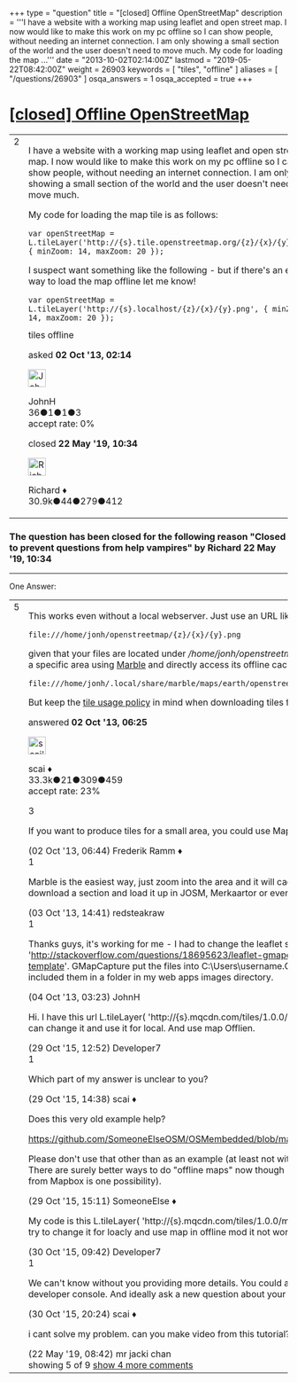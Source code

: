 +++
type = "question"
title = "[closed] Offline OpenStreetMap"
description = '''I have a website with a working map using leaflet and open street map. I now would like to make this work on my pc offline so I can show people, without needing an internet connection. I am only showing a small section of the world and the user doesn&#x27;t need to move much. My code for loading the map ...'''
date = "2013-10-02T02:14:00Z"
lastmod = "2019-05-22T08:42:00Z"
weight = 26903
keywords = [ "tiles", "offline" ]
aliases = [ "/questions/26903" ]
osqa_answers = 1
osqa_accepted = true
+++

<div class="headNormal">

# [\[closed\] Offline OpenStreetMap](/questions/26903/offline-openstreetmap)

</div>

<div id="main-body">

<div id="askform">

<table id="question-table" style="width:100%;">
<colgroup>
<col style="width: 50%" />
<col style="width: 50%" />
</colgroup>
<tbody>
<tr>
<td style="width: 30px; vertical-align: top"><div class="vote-buttons">
<span id="post-26903-upvote" class="ajax-command post-vote up" rel="nofollow" title="I like this post (click again to cancel)"> </span>
<div id="post-26903-score" class="post-score" title="current number of votes">
2
</div>
<span id="post-26903-downvote" class="ajax-command post-vote down" rel="nofollow" title="I dont like this post (click again to cancel)"> </span> <span id="favorite-mark" class="ajax-command favorite-mark" rel="nofollow" title="mark/unmark this question as favorite (click again to cancel)"> </span>
<div id="favorite-count" class="favorite-count">
&#10;</div>
</div></td>
<td><div id="item-right">
<div class="question-body">
<p>I have a website with a working map using leaflet and open street map. I now would like to make this work on my pc offline so I can show people, without needing an internet connection. I am only showing a small section of the world and the user doesn't need to move much.</p>
<p>My code for loading the map tile is as follows:</p>
<pre><code>var openStreetMap = L.tileLayer(&#39;http://{s}.tile.openstreetmap.org/{z}/{x}/{y}.png&#39;, { minZoom: 14, maxZoom: 20 });</code></pre>
<p>I suspect want something like the following - but if there's an easier way to load the map offline let me know!</p>
<pre><code>var openStreetMap = L.tileLayer(&#39;http://{s}.localhost/{z}/{x}/{y}.png&#39;, { minZoom: 14, maxZoom: 20 });</code></pre>
</div>
<div id="question-tags" class="tags-container tags">
<span class="post-tag tag-link-tiles" rel="tag" title="see questions tagged &#39;tiles&#39;">tiles</span> <span class="post-tag tag-link-offline" rel="tag" title="see questions tagged &#39;offline&#39;">offline</span>
</div>
<div id="question-controls" class="post-controls">
&#10;</div>
<div class="post-update-info-container">
<div class="post-update-info post-update-info-user">
<p>asked <strong>02 Oct '13, 02:14</strong></p>
<img src="https://secure.gravatar.com/avatar/2e66d685a80927db323128f38e4e955b?s=32&amp;d=identicon&amp;r=g" class="gravatar" width="32" height="32" alt="JohnH&#39;s gravatar image" />
<p><span>JohnH</span><br />
<span class="score" title="36 reputation points">36</span><span title="1 badges"><span class="badge1">●</span><span class="badgecount">1</span></span><span title="1 badges"><span class="silver">●</span><span class="badgecount">1</span></span><span title="3 badges"><span class="bronze">●</span><span class="badgecount">3</span></span><br />
<span class="accept_rate" title="Rate of the user&#39;s accepted answers">accept rate:</span> <span title="JohnH has no accepted answers">0%</span></p>
</div>
<div class="post-update-info post-update-info-edited">
<p><span> closed <strong>22 May '19, 10:34</strong> </span></p>
<img src="https://secure.gravatar.com/avatar/08324717c25d6067fa4ff23ef37d455f?s=32&amp;d=identicon&amp;r=g" class="gravatar" width="32" height="32" alt="Richard&#39;s gravatar image" />
<p><span>Richard ♦</span><br />
<span class="score" title="30902 reputation points"><span>30.9k</span></span><span title="44 badges"><span class="badge1">●</span><span class="badgecount">44</span></span><span title="279 badges"><span class="silver">●</span><span class="badgecount">279</span></span><span title="412 badges"><span class="bronze">●</span><span class="badgecount">412</span></span></p>
</div>
</div>
<div id="comments-container-26903" class="comments-container">
&#10;</div>
<div id="comment-tools-26903" class="comment-tools">
&#10;</div>
<div class="clear">
&#10;</div>
<div id="comment-26903-form-container" class="comment-form-container">
&#10;</div>
<div class="clear">
&#10;</div>
</div></td>
</tr>
</tbody>
</table>

<div class="question-status" style="margin-bottom:15px">

### The question has been closed for the following reason "Closed to prevent questions from help vampires" by Richard 22 May '19, 10:34

</div>

------------------------------------------------------------------------

<div class="tabBar">

<span id="sort-top"></span>

<div class="headQuestions">

One Answer:

</div>

</div>

<span id="26904"></span>

<div id="answer-container-26904" class="answer accepted-answer">

<table style="width:100%;">
<colgroup>
<col style="width: 50%" />
<col style="width: 50%" />
</colgroup>
<tbody>
<tr>
<td style="width: 30px; vertical-align: top"><div class="vote-buttons">
<span id="post-26904-upvote" class="ajax-command post-vote up" rel="nofollow" title="I like this post (click again to cancel)"> </span>
<div id="post-26904-score" class="post-score" title="current number of votes">
5
</div>
<span id="post-26904-downvote" class="ajax-command post-vote down" rel="nofollow" title="I dont like this post (click again to cancel)"> </span> <span class="accept-answer on" rel="nofollow" title="JohnH has selected this answer as the correct answer"> </span>
</div></td>
<td><div class="item-right">
<div class="answer-body">
<p>This works even without a local webserver. Just use an URL like</p>
<pre><code>file:///home/jonh/openstreetmap/{z}/{x}/{y}.png</code></pre>
<p>given that your files are located under <em>/home/jonh/openstreetmap/</em>. You can also download a specific area using <a href="http://wiki.openstreetmap.org/wiki/KDE_Marble">Marble</a> and directly access its offline cache, e.g. with the URL</p>
<pre><code>file:///home/jonh/.local/share/marble/maps/earth/openstreetmap/{z}/{x}/{y}.png</code></pre>
<p>But keep the <a href="http://wiki.openstreetmap.org/wiki/Tile_usage_policy">tile usage policy</a> in mind when downloading tiles for an area.</p>
</div>
<div class="answer-controls post-controls">
&#10;</div>
<div class="post-update-info-container">
<div class="post-update-info post-update-info-user">
<p>answered <strong>02 Oct '13, 06:25</strong></p>
<img src="https://secure.gravatar.com/avatar/52d3234f3be58156770e8a91d575bfbd?s=32&amp;d=identicon&amp;r=g" class="gravatar" width="32" height="32" alt="scai&#39;s gravatar image" />
<p><span>scai ♦</span><br />
<span class="score" title="33317 reputation points"><span>33.3k</span></span><span title="21 badges"><span class="badge1">●</span><span class="badgecount">21</span></span><span title="309 badges"><span class="silver">●</span><span class="badgecount">309</span></span><span title="459 badges"><span class="bronze">●</span><span class="badgecount">459</span></span><br />
<span class="accept_rate" title="Rate of the user&#39;s accepted answers">accept rate:</span> <span title="scai has 168 accepted answers">23%</span></p>
</div>
</div>
<div id="comments-container-26904" class="comments-container">
<span id="26905"></span>
<div id="comment-26905" class="comment">
<div id="post-26905-score" class="comment-score">
3
</div>
<div class="comment-text">
<p>If you want to produce tiles for a small area, you could use Maperitive for that.</p>
</div>
<div id="comment-26905-info" class="comment-info">
<span class="comment-age">(02 Oct '13, 06:44)</span> <span class="comment-user userinfo">Frederik Ramm ♦</span>
</div>
</div>
<span id="26925"></span>
<div id="comment-26925" class="comment">
<div id="post-26925-score" class="comment-score">
1
</div>
<div class="comment-text">
<p>Marble is the easiest way, just zoom into the area and it will cache the tiles, One could also download a section and load it up in JOSM, Merkaartor or even load the .osm file in Marble.</p>
</div>
<div id="comment-26925-info" class="comment-info">
<span class="comment-age">(03 Oct '13, 14:41)</span> <span class="comment-user userinfo">redsteakraw</span>
</div>
</div>
<span id="26943"></span>
<div id="comment-26943" class="comment">
<div id="post-26943-score" class="comment-score">
1
</div>
<div class="comment-text">
<p>Thanks guys, it's working for me - I had to change the leaflet script as per here also '<a href="http://stackoverflow.com/questions/18695623/leaflet-gmapcatcher-change-zxy-template">http://stackoverflow.com/questions/18695623/leaflet-gmapcatcher-change-zxy-template</a>'. GMapCapture put the files into C:\Users\username.GMapCatcher\tiles and I included them in a folder in my web apps images directory.</p>
</div>
<div id="comment-26943-info" class="comment-info">
<span class="comment-age">(04 Oct '13, 03:23)</span> <span class="comment-user userinfo">JohnH</span>
</div>
</div>
<span id="46215"></span>
<div id="comment-46215" class="comment not_top_scorer">
<div id="post-46215-score" class="comment-score">
&#10;</div>
<div class="comment-text">
<p>Hi. I have this url L.tileLayer( 'http://{s}.mqcdn.com/tiles/1.0.0/map/{z}/{x}/{y}.png', how can change it and use it for local. And use map Offlien.</p>
</div>
<div id="comment-46215-info" class="comment-info">
<span class="comment-age">(29 Oct '15, 12:52)</span> <span class="comment-user userinfo">Developer7</span>
</div>
</div>
<span id="46221"></span>
<div id="comment-46221" class="comment">
<div id="post-46221-score" class="comment-score">
1
</div>
<div class="comment-text">
<p>Which part of my answer is unclear to you?</p>
</div>
<div id="comment-46221-info" class="comment-info">
<span class="comment-age">(29 Oct '15, 14:38)</span> <span class="comment-user userinfo">scai ♦</span>
</div>
</div>
<span id="46224"></span>
<div id="comment-46224" class="comment not_top_scorer">
<div id="post-46224-score" class="comment-score">
&#10;</div>
<div class="comment-text">
<p>Does this very old example help?</p>
<p><a href="https://github.com/SomeoneElseOSM/OSMembedded/blob/master/Scripts/leaflet_embed.js">https://github.com/SomeoneElseOSM/OSMembedded/blob/master/Scripts/leaflet_embed.js</a></p>
<p>Please don't use that other than as an example (at least not without updating Leaflet). There are surely better ways to do "offline maps" now though (canned vector offerings from Mapbox is one possibility).</p>
</div>
<div id="comment-46224-info" class="comment-info">
<span class="comment-age">(29 Oct '15, 15:11)</span> <span class="comment-user userinfo">SomeoneElse ♦</span>
</div>
</div>
<span id="46240"></span>
<div id="comment-46240" class="comment not_top_scorer">
<div id="post-46240-score" class="comment-score">
&#10;</div>
<div class="comment-text">
<p>My code is this L.tileLayer( 'http://{s}.mqcdn.com/tiles/1.0.0/map/{z}/{x}/{y}.png', when i try to change it for loacly and use map in offline mod it not works,maybe i take wrong phat?</p>
</div>
<div id="comment-46240-info" class="comment-info">
<span class="comment-age">(30 Oct '15, 09:42)</span> <span class="comment-user userinfo">Developer7</span>
</div>
</div>
<span id="46250"></span>
<div id="comment-46250" class="comment">
<div id="post-46250-score" class="comment-score">
1
</div>
<div class="comment-text">
<p>We can't know without you providing more details. You could also check your browser's developer console. And ideally ask a new question about your issue.</p>
</div>
<div id="comment-46250-info" class="comment-info">
<span class="comment-age">(30 Oct '15, 20:24)</span> <span class="comment-user userinfo">scai ♦</span>
</div>
</div>
<span id="69268"></span>
<div id="comment-69268" class="comment not_top_scorer">
<div id="post-69268-score" class="comment-score">
&#10;</div>
<div class="comment-text">
<p>i cant solve my problem. can you make video from this tutorial? i need that. plz help me</p>
</div>
<div id="comment-69268-info" class="comment-info">
<span class="comment-age">(22 May '19, 08:42)</span> <span class="comment-user userinfo">mr jacki chan</span>
</div>
</div>
</div>
<div id="comment-tools-26904" class="comment-tools">
<span class="comments-showing"> showing 5 of 9 </span> <a href="#" class="show-all-comments-link">show 4 more comments</a>
</div>
<div class="clear">
&#10;</div>
<div id="comment-26904-form-container" class="comment-form-container">
&#10;</div>
<div class="clear">
&#10;</div>
</div></td>
</tr>
</tbody>
</table>

</div>

<div class="paginator-container-left">

</div>

</div>

</div>

